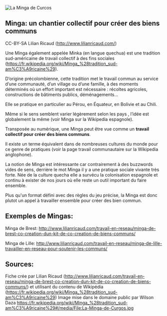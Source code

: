 ![La Minga de Curcos](http://www.lilianricaud.com/travail-en-reseau/wp-content/uploads/2013/03/La-Minga-de-Curgos.jpg)

## Minga: un chantier collectif pour créer des biens communs

CC-BY-SA Lilian Ricaud (http://www.lilianricaud.com/)

Une Minga également appelée Minka (en langue quechua) est une tradition sud-américaine de travail collectif à des fins sociales (https://fr.wikipedia.org/wiki/Minga_%28tradition_sud-am%C3%A9ricaine%29).

D’origine précolombienne, cette tradition met le travail commun au service d’une communauté, d’un village ou d’une famille, à des moments déterminés où un effort important est nécessaire : récoltes agricoles, constructions de bâtiments publics, déménagements…

Elle se pratique en particulier au Pérou, en Équateur, en Bolivie et au Chili.

Même si le sens semblent varier légèrement selon les pays , l’idée est globalement la même (voir Minga sur la Wikipedia espagnole).

Transposée au numérique, une Minga peut être vue comme un **travail collectif pour créer des biens communs**.

Il existe un terme équivalent dans de nombreuses cultures du monde pour ce genre de pratiques (voir la page travail communautaire sur la Wikipedia anglophone).

La notion de Minga est intéressante car contrairement à des buzzwords vides de sens, derrière le mot Minga il y a une pratique sociale vivante très forte. Née de la culture quecha elle a survécu la colonisation espagnole et continu à exister de nos jours où elle reste un outil important du faire ensemble.

Plus qu'un format défini avec des règles du jeu précise, la Minga est donc plutot un appel à travailler ensemble pour créer des bien commun.

## Exemples de Mingas:

Minga de Brest: http://www.lilianricaud.com/travail-en-reseau/minga-de-brest-co-creation-dun-kit-de-co-creation-de-biens-communs/

Minga de Lille: http://www.lilianricaud.com/travail-en-reseau/minga-de-lille-travailler-en-reseau-pour-soutenir-les-communs/

## Sources:
Fiche crée par Lilian Ricaud (http://www.lilianricaud.com/travail-en-reseau/minga-de-brest-co-creation-dun-kit-de-co-creation-de-biens-communs/) et utilisant du contenu de Wikipédia (https://fr.wikipedia.org/wiki/Minga_%28tradition_sud-am%C3%A9ricaine%29) 
Image mise dans le domaine public par Wilson Daza https://fr.wikipedia.org/wiki/Minga_%28tradition_sud-am%C3%A9ricaine%29#/media/File:La-Minga-de-Curgos.jpg


